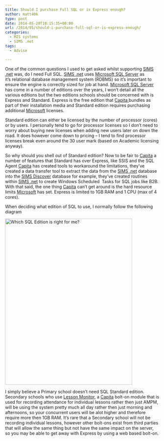 ```yaml
---
title: Should I purchase Full SQL or is Express enough?
author: matt40k
type: post
date: 2014-05-20T18:15:35+00:00
url: /2014/05/should-i-purchase-full-sql-or-is-express-enough/
categories:
  - MIS systems
  - SIMS .net
tags:
  - Advise

---
```

One of the common questions I used to get asked whilst supporting <a href="http://www.capita-sims.co.uk/" target="_blank" rel="nofollow">SIMS .net</a> was, do I need Full SQL. <a href="http://www.capita-sims.co.uk/" target="_blank" rel="nofollow">SIMS .net</a> uses <a href="http://www.microsoft.com/en-gb/server-cloud/products/sql-server/default.aspx" target="_blank" rel="nofollow">Microsoft SQL Server</a> as it&#8217;s relational database management system (RDBMS) so it&#8217;s important to ensure the engine is correctly sized for job at hand. <a href="http://www.microsoft.com/en-gb/server-cloud/products/sql-server/default.aspx" target="_blank" rel="nofollow">Microsoft SQL Server</a> has come in a number of editions over the years, I won&#8217;t detail all the various editions but the two editions schools should be concerned with is Express and Standard. Express is the free edition that <a href="http://www.capita-sims.co.uk/" target="_blank" rel="nofollow">Capita </a>bundles as part of their installation media and Standard edition requires purchasing additional <a href="http://www.microsoft.com/" target="_blank" rel="nofollow">Microsoft</a> licenses.

Standard edition can either be licensed by the number of processor (cores) or by users. I personally tend to go for processor licenses so I don&#8217;t need to worry about buying new licenses when adding new users later on down the road. It does however come down to pricing &#8211; I tend to find processor licenses break even around the 30 user mark (based on Academic licensing anyway).

So why should you shell out of Standard edition? Now to be fair to <a href="http://www.capita-sims.co.uk/" target="_blank" rel="nofollow">Capita</a> a number of features that Standard has over Express, like SSIS and the SQL Agent <a href="http://www.capita-sims.co.uk/" target="_blank" rel="nofollow">Capita</a> has created tools to workaround the limitations, they&#8217;ve created a data transfer tool to extract the data from the <a href="http://www.capita-sims.co.uk/" target="_blank" rel="nofollow">SIMS .net</a> database into the <a href="http://www.capita-sims.co.uk/our-products/sims-discover-primary-schools-and-academies" target="_blank" rel="nofollow" class="broken_link">SIMS Discover</a> database for example, they&#8217;ve created routines within <a href="http://www.capita-sims.co.uk/" target="_blank" rel="nofollow">SIMS .net</a> to create Windows Scheduled  Tasks for SQL jobs like B2B. With that said, the one thing <a href="http://www.capita-sims.co.uk/" target="_blank" rel="nofollow">Capita</a> can&#8217;t get around is the hard resource limits <a href="http://www.microsoft.com/en-gb/" target="_blank" rel="nofollow">Microsoft</a> has set. Express is limited to 1GB RAM and 1 CPU (max of 4 cores).

When deciding what edition of SQL to use, I normally follow the following diagram

<img class="aligncenter wp-image-16 size-full" src="//matt40k.uk/img/2014/05/SQL_Edition_Decision_Tree.png" alt="Which SQL Edition is right for me?" width="415" height="543" />

I simply believe a Primary school doesn&#8217;t need SQL Standard edition. Secondary schools who use <a href="http://www.capita-sims.co.uk/our-products/sims-lesson-monitor-secondary-schools-and-academies" target="_blank" rel="nofollow">Lesson Monitor</a>, a <a href="http://www.capita-sims.co.uk/" target="_blank" rel="nofollow">Capita</a> bolt-on module that is used for recording attendance for individual lessons rather then just AMPM, will be using the system pretty much all day rather then just morning and afternoons, so your concurrent users will be alot higher and therefore require more then 1GB RAM. It&#8217;s rare that a Secondary school will not be recording individual lessons, however other bolt-ons exist from third parties that will allow the same thing but not have the same impact on the server, so you may be able to get away with Express by using a web based bolt-on.
